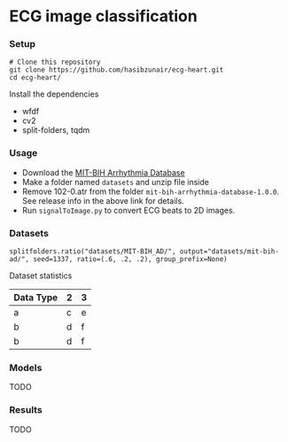 # ECG image classification

### Setup

```
# Clone this repository
git clone https://github.com/hasibzunair/ecg-heart.git
cd ecg-heart/
```
Install the dependencies

* wfdf
* cv2
* split-folders, tqdm

### Usage

* Download the [MIT-BIH Arrhythmia Database](https://physionet.org/content/mitdb/1.0.0/)
* Make a folder named  `datasets` and unzip file inside
* Remove 102-0.atr from the folder `mit-bih-arrhythmia-database-1.0.0`. See release info in the above link for details.
* Run `signalToImage.py` to convert ECG beats to 2D images.

### Datasets

```splitfolders.ratio("datasets/MIT-BIH_AD/", output="datasets/mit-bih-ad/", seed=1337, ratio=(.6, .2, .2), group_prefix=None)```

Dataset statistics

| Data Type  | 2 | 3 |
| ------------- | ------------- | ------------- |
| a  | c  | e |
| b  | d  | f |
| b  | d  | f |

### Models
TODO

### Results
TODO


